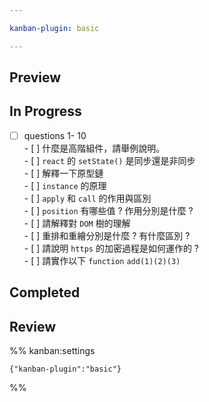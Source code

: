 ```yaml
---

kanban-plugin: basic

---
```


## Preview



## In Progress

- [ ] questions 1- 10<br>- [ ] 什麼是高階組件，請舉例說明。<br>- [ ] `react` 的 `setState()` 是同步還是非同步<br>- [ ] 解釋一下原型鏈<br>- [ ] `instance` 的原理<br>- [ ] `apply` 和 `call` 的作用與區別<br>- [ ] `position` 有哪些值 ? 作用分別是什麼 ?<br>- [ ] 請解釋對 `DOM` 樹的理解<br>- [ ] 重排和重繪分別是什麼 ? 有什麼區別 ?<br>- [ ] 請說明 `https` 的加密過程是如何運作的 ?<br>- [ ] 請實作以下 `function` `add(1)(2)(3)`


## Completed



## Review





%% kanban:settings
```
{"kanban-plugin":"basic"}
```
%%